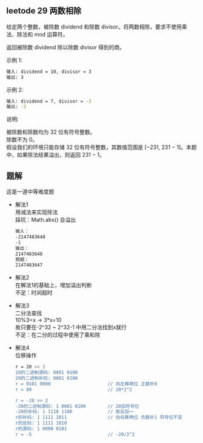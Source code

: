 ## leetode 29 两数相除
给定两个整数，被除数 dividend 和除数 divisor。将两数相除，要求不使用乘法、除法和 mod 运算符。

返回被除数 dividend 除以除数 divisor 得到的商。

示例 1:
```bash
输入: dividend = 10, divisor = 3
输出: 3
```
示例 2:
```bash
输入: dividend = 7, divisor = -3
输出: -2
```
说明:

被除数和除数均为 32 位有符号整数。  
除数不为 0。  
假设我们的环境只能存储 32 位有符号整数，其数值范围是 [−231,  231 − 1]。本题中，如果除法结果溢出，则返回 231 − 1。  

## 题解 
这是一道中等难度题
- 解法1  
	用减法来实现除法   
	踩坑：Math.abs() 会溢出
	```bash
	输入：
	-2147483648
	-1
	输出：
	2147483648
	预期：
	2147483647
	```

- 解法2  
	在解法1的基础上，增加溢出判断  
	不足：时间超时  

- 解法3  
	二分法查找  
	10%3=x -> 3*x=10  
	故只要在-2^32 ~ 2^32-1 中用二分法找到x就行  
	不足：在二分的过程中使用了乘和除

- 解法4  
	位移操作  
	```bash
	r = 20 << 2
	20的二进制源码: 0001 0100
	20的二进制补码: 0001 0100
	r = 0101 0000                     // 向左移两位 正数补0 
	r = 80                            // 20*2^2
 
	r = -20 >> 2
	-20的二进制源码: 1 0001 0100        // 20加符号位
	-20的补码: 1 1110 1100             // 取反加一
	r的补码: 1 1111 1011               // 向右移两位 负数补1 符号位不变
	r的反码: 1 1111 1010
	r的源码: 1 0000 0101
	r = -5                            // -20/2^2
	```
